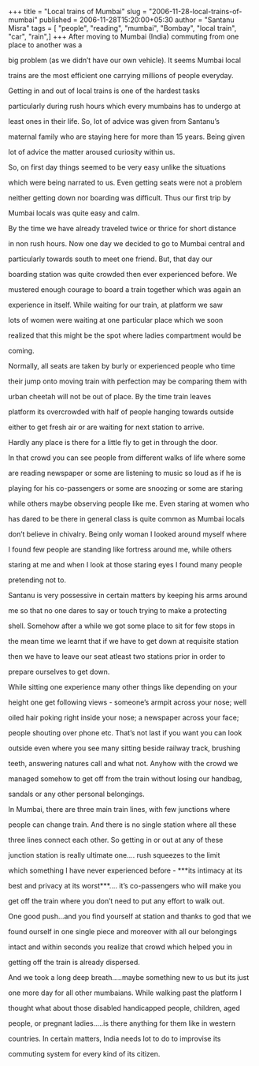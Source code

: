 +++
title = "Local trains of Mumbai"
slug = "2006-11-28-local-trains-of-mumbai"
published = 2006-11-28T15:20:00+05:30
author = "Santanu Misra"
tags = [ "people", "reading", "mumbai", "Bombay", "local train", "car", "rain",]
+++
After moving to Mumbai (India) commuting from one place to another was a

big problem (as we didn’t have our own vehicle). It seems Mumbai local

trains are the most efficient one carrying millions of people everyday.

Getting in and out of local trains is one of the hardest tasks

particularly during rush hours which every mumbains has to undergo at

least ones in their life. So, lot of advice was given from Santanu’s

maternal family who are staying here for more than 15 years. Being given

lot of advice the matter aroused curiosity within us.



So, on first day things seemed to be very easy unlike the situations

which were being narrated to us. Even getting seats were not a problem

neither getting down nor boarding was difficult. Thus our first trip by

Mumbai locals was quite easy and calm.



By the time we have already traveled twice or thrice for short distance

in non rush hours. Now one day we decided to go to Mumbai central and

particularly towards south to meet one friend. But, that day our

boarding station was quite crowded then ever experienced before. We

mustered enough courage to board a train together which was again an

experience in itself. While waiting for our train, at platform we saw

lots of women were waiting at one particular place which we soon

realized that this might be the spot where ladies compartment would be

coming.



Normally, all seats are taken by burly or experienced people who time

their jump onto moving train with perfection may be comparing them with

urban cheetah will not be out of place. By the time train leaves

platform its overcrowded with half of people hanging towards outside

either to get fresh air or are waiting for next station to arrive.

Hardly any place is there for a little fly to get in through the door.



In that crowd you can see people from different walks of life where some

are reading newspaper or some are listening to music so loud as if he is

playing for his co-passengers or some are snoozing or some are staring

while others maybe observing people like me. Even staring at women who

has dared to be there in general class is quite common as Mumbai locals

don’t believe in chivalry. Being only woman I looked around myself where

I found few people are standing like fortress around me, while others

staring at me and when I look at those staring eyes I found many people

pretending not to.



Santanu is very possessive in certain matters by keeping his arms around

me so that no one dares to say or touch trying to make a protecting

shell. Somehow after a while we got some place to sit for few stops in

the mean time we learnt that if we have to get down at requisite station

then we have to leave our seat atleast two stations prior in order to

prepare ourselves to get down.



  







While sitting one experience many other things like depending on your

height one get following views - someone’s armpit across your nose; well

oiled hair poking right inside your nose; a newspaper across your face;

people shouting over phone etc. That’s not last if you want you can look

outside even where you see many sitting beside railway track, brushing

teeth, answering natures call and what not. Anyhow with the crowd we

managed somehow to get off from the train without losing our handbag,

sandals or any other personal belongings.



In Mumbai, there are three main train lines, with few junctions where

people can change train. And there is no single station where all these

three lines connect each other. So getting in or out at any of these

junction station is really ultimate one…. rush squeezes to the limit

which something I have never experienced before - ***its intimacy at its

best and privacy at its worst***…. it’s co-passengers who will make you

get off the train where you don’t need to put any effort to walk out.

One good push…and you find yourself at station and thanks to god that we

found ourself in one single piece and moreover with all our belongings

intact and within seconds you realize that crowd which helped you in

getting off the train is already dispersed.



And we took a long deep breath…..maybe something new to us but its just

one more day for all other mumbaians. While walking past the platform I

thought what about those disabled handicapped people, children, aged

people, or pregnant ladies…..is there anything for them like in western

countries. In certain matters, India needs lot to do to improvise its

commuting system for every kind of its citizen.
